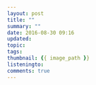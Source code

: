 ```yaml
---
layout: post
title: ""
summary: ""
date: 2016-08-30 09:16
updated:
topic: 
tags: 
thumbnail: {{ image_path }}
listeningto: 
comments: true
---
```

